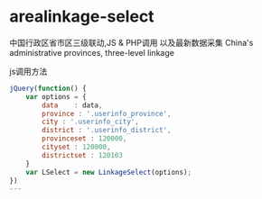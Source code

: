 # arealinkage-select
中国行政区省市区三级联动,JS &amp; PHP调用 以及最新数据采集  China's administrative provinces, three-level linkage 


js调用方法
```js
jQuery(function() {
	var options	= {
		data	: data,
		province : '.userinfo_province',
		city : '.userinfo_city',
		district : '.userinfo_district',
		provinceset : 120000,
		cityset : 120000,
		districtset : 120103
	}
	var LSelect = new LinkageSelect(options);
})
---
